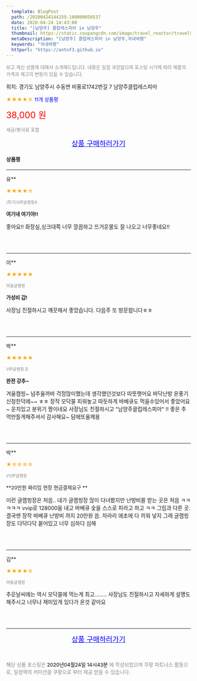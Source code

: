 ```yaml
---
  template: BlogPost
  path: /20200424144259-100000050537
  date: 2020-04-24 14:43:00
  title: "[남양주] 클럽레스피아 in 남양주"
  thumbnail: https://static.coupangcdn.com/image/travel_reactor/travelSeller/camping/A00238959/6d0a3a74-4cdd-470f-86f7-d7c8229e6085.jpg
  metaDescription: "[남양주] 클럽레스피아 in 남양주,국내여행"
  keywords: "국내여행"
  httpurl: "https://antnf3.github.io"
---
```

  
<span style="color: #888;font-size:0.8rem">보고 계신 상품에 대해서 소개해드립니다.
내용은 일절 과장없으며 포스팅 시기에 따라 제품의 가격과 재고의 변동이 있을 수 있습니다.</span>
  
<span style="font-size: 0.9rem;">위치: 경기도 남양주시 수동면 비룡로1742번길 7 남양주클럽레스피아</span>
  
<span style="color: orange;">★★★★☆</span> <span style="color: blue;font-size: 0.85rem;">11개 상품평</span>
  
<span style="color: red;font-size: 1.5rem;">38,000 원</span>
  
<span style="color: #888;font-size:0.8rem">세금/봉사료 포함</span>





<p align="center"><a href="http://me2.do/Fz92bzTS" style="font-size: 1.2rem; color: blue;">상품 구매하러가기</a></p>

#### 상품평
  
---
  
유**
    
<span style="color: orange;">★★★★☆</span>
    
<span style="color: #888;font-size:0.7rem">(특가)VIP글램핑A</span>
    
<span style="font-size:0.85rem">**여기네 여기야!!**</span>
    
<span style="font-size: 0.9rem;">좋아요!!
화장실,싱크대쪽 너무 깔끔하고 뜨거운물도 잘 나오고 너무좋네요!!</span>
    
<br>
<br>

---
  
이**
    
<span style="color: orange;">★★★★★</span>
    
<span style="color: #888;font-size:0.7rem">여울글램핑</span>
    
<span style="font-size:0.85rem">**가성비 갑!**</span>
    
<span style="font-size: 0.9rem;">사장님 친절하시고 깨끗해서 좋았습니다.
다음주 또 방문합니다ㅎㅎ</span>
    
<br>
<br>

---
  
박**
    
<span style="color: orange;">★★★★★</span>
    
<span style="color: #888;font-size:0.7rem">VIP글램핑 D</span>
    
<span style="font-size:0.85rem">**완젼 강추~**</span>
    
<span style="font-size: 0.9rem;">겨울캠핑~ 넘추울까바 걱정많이했는데 생각했던것보다 따뜻햇어요 바닥난방 온풍기신청한덕에~~ ㅎㅎ 
장작 모닥불 피워놓고  따듯하게 바베큐도 먹을수있어서 
좋았어요~ 운치있고 분위기 짱이네요 사장님도 친절하시고 "남양주클럽레스피아" !!
좋은 추억만들게해주셔서 감사해요~
담에또올께용</span>
    
<br>
<br>

---
  
박**
    
<span style="color: orange;">★☆☆☆☆</span>
    
<span style="color: #888;font-size:0.7rem">VVIP글램핑</span>
    
<span style="font-size:0.85rem">**20만원 짜리임 현장 현금결제요구 **</span>
    
<span style="font-size: 0.9rem;">이런 글램핑장은 처음..
내가 글램핑장 많이 다녀봤지만
난방비를 받는 곳은 처음 ㅋㅋㅋㅋㅋ
vvip로 128000을 내고 바베큐 숯을 스스로 피라고 하고 ㅋㅋ
그림과 다른 곳.
결국엔 장작 바베큐 난방비 까지 20만원 씀.
차라리 애초에 다 끼워 넣지 그래
글램핑장도 다닥다닥 붙어있고 너무 심하다 심해</span>
    
<br>
<br>

---
  
김**
    
<span style="color: orange;">★★★★☆</span>
    
<span style="color: #888;font-size:0.7rem">여울글램핑</span>
    

    
<span style="font-size: 0.9rem;">추운날씨에는 역시 모닥불에 먹는게 최고........
사장님도 친절하시고 자세하게 설명도 해주시고 
너무나 재미있게 있다가 온것 같아요</span>
    
<br>
<br>


  
---
  
<p align="center"><a href="http://me2.do/Fz92bzTS" style="font-size: 1.2rem; color: blue;">상품 구매하러가기</a></p>
  
<br>
  
<span style="font-size: 0.85rem; color: #888;">해당 상품 포스팅은 <span style="color: #000;"> 2020년04월24일 14시43분 </span> 에 작성되었으며 쿠팡 파트너스 활동으로, 일정액의 커미션을 쿠팡으로 부터 제공 받을 수 있습니다.</span>